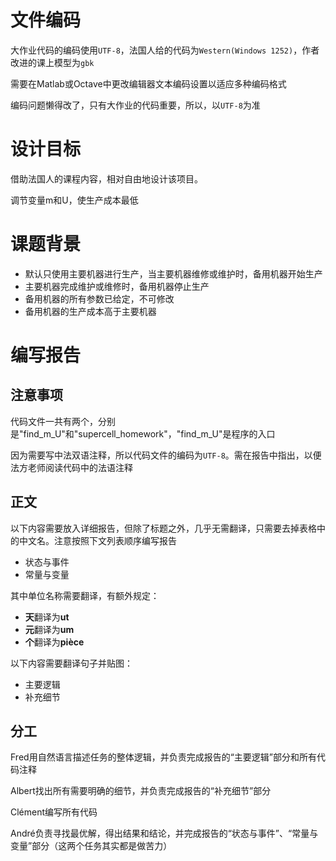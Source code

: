 # 文件编码

大作业代码的编码使用``UTF-8``，法国人给的代码为``Western(Windows 1252)``，作者改进的课上模型为``gbk``

需要在Matlab或Octave中更改编辑器文本编码设置以适应多种编码格式

编码问题懒得改了，只有大作业的代码重要，所以，以``UTF-8``为准

# 设计目标

借助法国人的课程内容，相对自由地设计该项目。

调节变量m和U，使生产成本最低

# 课题背景

- 默认只使用主要机器进行生产，当主要机器维修或维护时，备用机器开始生产
- 主要机器完成维护或维修时，备用机器停止生产
- 备用机器的所有参数已给定，不可修改
- 备用机器的生产成本高于主要机器

# 编写报告

## 注意事项

代码文件一共有两个，分别是"find_m_U"和"supercell_homework"，"find_m_U"是程序的入口

因为需要写中法双语注释，所以代码文件的编码为``UTF-8``。需在报告中指出，以便法方老师阅读代码中的法语注释

## 正文

以下内容需要放入详细报告，但除了标题之外，几乎无需翻译，只需要去掉表格中的中文名。注意按照下文列表顺序编写报告

- 状态与事件
- 常量与变量

其中单位名称需要翻译，有额外规定：

- **天**翻译为**ut**
- **元**翻译为**um**
- **个**翻译为**pièce**

以下内容需要翻译句子并贴图：

- 主要逻辑
- 补充细节

## 分工

Fred用自然语言描述任务的整体逻辑，并负责完成报告的“主要逻辑”部分和所有代码注释

Albert找出所有需要明确的细节，并负责完成报告的“补充细节”部分

Clément编写所有代码

André负责寻找最优解，得出结果和结论，并完成报告的“状态与事件”、“常量与变量”部分（这两个任务其实都是做苦力）


